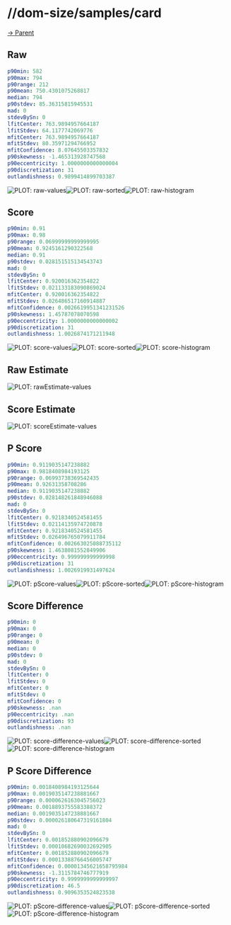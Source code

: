 
# //dom-size/samples/card

[→ Parent](../..)


## Raw


```yaml
p90min: 582
p90max: 794
p90range: 212
p90mean: 750.4301075268817
median: 794
p90stdev: 85.36315815945531
mad: 0
stdevBySn: 0
lfitCenter: 763.9894957664187
lfitStdev: 64.1177742069776
mfitCenter: 763.9894957664187
mfitStdev: 80.35971294766952
mfitConfidence: 8.07645503357832
p90skewness: -1.465313928747568
p90eccentricity: 1.0000000000000004
p90discretization: 31
outlandishness: 0.9899414899703387

```

![PLOT: raw-values](./raw/values.svg)![PLOT: raw-sorted](./raw/sorted.svg)![PLOT: raw-histogram](./raw/histogram.svg)
## Score


```yaml
p90min: 0.91
p90max: 0.98
p90range: 0.06999999999999995
p90mean: 0.9245161290322568
median: 0.91
p90stdev: 0.028151515134543743
mad: 0
stdevBySn: 0
lfitCenter: 0.920016362354822
lfitStdev: 0.021133183090869024
mfitCenter: 0.920016362354822
mfitStdev: 0.026486517160914887
mfitConfidence: 0.0026619951341231526
p90skewness: 1.45787078070598
p90eccentricity: 1.0000000000000002
p90discretization: 31
outlandishness: 1.0026874171211948

```

![PLOT: score-values](./score/values.svg)![PLOT: score-sorted](./score/sorted.svg)![PLOT: score-histogram](./score/histogram.svg)
## Raw Estimate

![PLOT: rawEstimate-values](./rawEstimate/values.svg)
## Score Estimate

![PLOT: scoreEstimate-values](./scoreEstimate/values.svg)
## P Score


```yaml
p90min: 0.9119035147238882
p90max: 0.9818408984193125
p90range: 0.06993738369542435
p90mean: 0.92631358708286
median: 0.9119035147238882
p90stdev: 0.028148261848946088
mad: 0
stdevBySn: 0
lfitCenter: 0.9218340524581455
lfitStdev: 0.02114135974720878
mfitCenter: 0.9218340524581455
mfitStdev: 0.026496765079911784
mfitConfidence: 0.002663025088735112
p90skewness: 1.4638081552849906
p90eccentricity: 0.999999999999998
p90discretization: 31
outlandishness: 1.0026919931497624

```

![PLOT: pScore-values](./pScore/values.svg)![PLOT: pScore-sorted](./pScore/sorted.svg)![PLOT: pScore-histogram](./pScore/histogram.svg)
## Score Difference


```yaml
p90min: 0
p90max: 0
p90range: 0
p90mean: 0
median: 0
p90stdev: 0
mad: 0
stdevBySn: 0
lfitCenter: 0
lfitStdev: 0
mfitCenter: 0
mfitStdev: 0
mfitConfidence: 0
p90skewness: .nan
p90eccentricity: .nan
p90discretization: 93
outlandishness: .nan

```

![PLOT: score-difference-values](./score-difference/values.svg)![PLOT: score-difference-sorted](./score-difference/sorted.svg)![PLOT: score-difference-histogram](./score-difference/histogram.svg)
## P Score Difference


```yaml
p90min: 0.0018408984193125644
p90max: 0.0019035147238881667
p90range: 0.0000626163045756023
p90mean: 0.0018893755583388372
median: 0.0019035147238881667
p90stdev: 0.000026180647319161804
mad: 0
stdevBySn: 0
lfitCenter: 0.001852880902096679
lfitStdev: 0.00010682690032692905
mfitCenter: 0.001852880902096679
mfitStdev: 0.00013388766456005747
mfitConfidence: 0.00001345621658795984
p90skewness: -1.3115784746777919
p90eccentricity: 0.9999999999999997
p90discretization: 46.5
outlandishness: 0.9096353524823538

```

![PLOT: pScore-difference-values](./pScore-difference/values.svg)![PLOT: pScore-difference-sorted](./pScore-difference/sorted.svg)![PLOT: pScore-difference-histogram](./pScore-difference/histogram.svg)